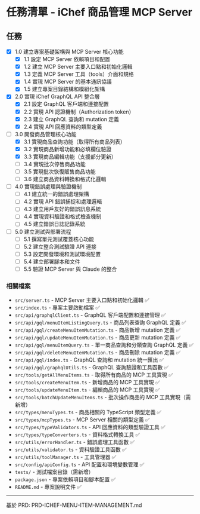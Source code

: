 # 任務清單 - iChef 商品管理 MCP Server

## 任務

- [x] 1.0 建立專案基礎架構與 MCP Server 核心功能
  - [x] 1.1 設定 MCP Server 依賴項目和配置
  - [x] 1.2 建立 MCP Server 主要入口點和初始化邏輯
  - [x] 1.3 定義 MCP Server 工具（tools）介面和規格
  - [x] 1.4 實現 MCP Server 的基本通訊協議
  - [x] 1.5 建立專案目錄結構和模組化架構

- [x] 2.0 實現 iChef GraphQL API 整合層
  - [x] 2.1 設定 GraphQL 客戶端和連接配置
  - [x] 2.2 實現 API 認證機制（Authorization token）
  - [x] 2.3 建立 GraphQL 查詢和 mutation 定義
  - [x] 2.4 實現 API 回應資料的類型定義

- [ ] 3.0 開發商品管理核心功能
  - [x] 3.1 實現商品查詢功能（取得所有商品列表）
  - [x] 3.2 實現商品新增功能和必填欄位驗證
  - [x] 3.3 實現商品編輯功能（支援部分更新）
  - [ ] 3.4 實現批次停售商品功能
  - [ ] 3.5 實現批次恢復販售商品功能
  - [ ] 3.6 建立商品資料轉換和格式化邏輯

- [ ] 4.0 實現錯誤處理與驗證機制
  - [ ] 4.1 建立統一的錯誤處理架構
  - [ ] 4.2 實現 API 錯誤捕捉和處理邏輯
  - [ ] 4.3 建立用戶友好的錯誤訊息系統
  - [ ] 4.4 實現資料驗證和格式檢查機制
  - [ ] 4.5 建立錯誤日誌記錄系統

- [ ] 5.0 建立測試與部署流程
  - [ ] 5.1 撰寫單元測試覆蓋核心功能
  - [ ] 5.2 建立整合測試驗證 API 連接
  - [ ] 5.3 設定開發環境和測試環境配置
  - [ ] 5.4 建立部署腳本和文件
  - [ ] 5.5 驗證 MCP Server 與 Claude 的整合

### 相關檔案

- `src/server.ts` - MCP Server 主要入口點和初始化邏輯 ✅
- `src/index.ts` - 專案主要啟動檔案 ✅
- `src/api/graphqlClient.ts` - GraphQL 客戶端配置和連接管理 ✅
- `src/api/gql/menuItemListingQuery.ts` - 商品列表查詢 GraphQL 定義 ✅
- `src/api/gql/createMenuItemMutation.ts` - 商品新增 mutation 定義 ✅
- `src/api/gql/updateMenuItemMutation.ts` - 商品更新 mutation 定義 ✅
- `src/api/gql/menuItemQuery.ts` - 單一商品查詢和分類查詢 GraphQL 定義 ✅
- `src/api/gql/deleteMenuItemMutation.ts` - 商品刪除 mutation 定義 ✅
- `src/api/gql/index.ts` - GraphQL 查詢和 mutation 統一匯出 ✅
- `src/api/gql/graphqlUtils.ts` - GraphQL 查詢驗證和工具函數 ✅
- `src/tools/getAllMenuItems.ts` - 取得所有商品的 MCP 工具實現 ✅
- `src/tools/createMenuItem.ts` - 新增商品的 MCP 工具實現 ✅
- `src/tools/updateMenuItem.ts` - 編輯商品的 MCP 工具實現 ✅
- `src/tools/batchUpdateMenuItems.ts` - 批次操作商品的 MCP 工具實現（需新增）
- `src/types/menuTypes.ts` - 商品相關的 TypeScript 類型定義 ✅
- `src/types/mcpTypes.ts` - MCP Server 相關的類型定義 ✅
- `src/types/typeValidators.ts` - API 回應資料的類型驗證工具 ✅
- `src/types/typeConverters.ts` - 資料格式轉換工具 ✅
- `src/utils/errorHandler.ts` - 錯誤處理工具函數 ✅
- `src/utils/validator.ts` - 資料驗證工具函數 ✅
- `src/utils/toolManager.ts` - 工具管理器 ✅
- `src/config/apiConfig.ts` - API 配置和環境變數管理 ✅
- `tests/` - 測試檔案目錄（需新增）
- `package.json` - 專案依賴項目和腳本配置 ✅
- `README.md` - 專案說明文件 ✅

---

基於 PRD: PRD-ICHEF-MENU-ITEM-MANAGEMENT.md
